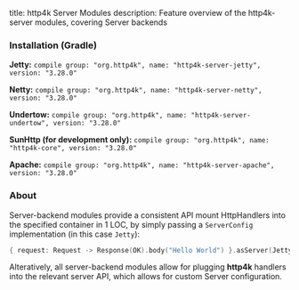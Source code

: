 title: http4k Server Modules
description: Feature overview of the http4k-server modules, covering Server backends

### Installation (Gradle)
**Jetty:** ```compile group: "org.http4k", name: "http4k-server-jetty", version: "3.28.0"```

**Netty:** ```compile group: "org.http4k", name: "http4k-server-netty", version: "3.28.0"```

**Undertow:** ```compile group: "org.http4k", name: "http4k-server-undertow", version: "3.28.0"```

**SunHttp (for development only):** ```compile group: "org.http4k", name: "http4k-core", version: "3.28.0"```

**Apache:** ```compile group: "org.http4k", name: "http4k-server-apache", version: "3.28.0"```

### About
Server-backend modules provide a consistent API mount HttpHandlers into the specified container in 1 LOC, by simply passing a `ServerConfig` implementation (in this case `Jetty`):

```kotlin
{ request: Request -> Response(OK).body("Hello World") }.asServer(Jetty(8000)).start().block()
```
Alteratively, all server-backend modules allow for plugging **http4k** handlers into the relevant server API, which allows for custom Server configuration.
